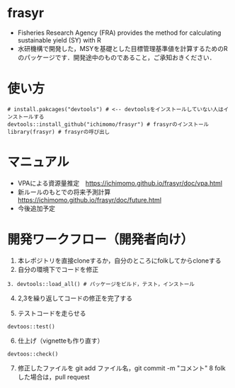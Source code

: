 # frasyr
- Fisheries Research Agency (FRA) provides the method for calculating sustainable yield (SY) with R
- 水研機構で開発した，MSYを基礎とした目標管理基準値を計算するためのRのパッケージです．開発途中のものであること，ご承知おきください．

# 使い方

```
# install.pakcages("devtools") # <-- devtoolsをインストールしていない人はインストールする
devtools::install_github("ichimomo/frasyr") # frasyrのインストール
library(frasyr) # frasyrの呼び出し
```

# マニュアル
- VPAによる資源量推定　https://ichimomo.github.io/frasyr/doc/vpa.html
- 新ルールのもとでの将来予測計算 https://ichimomo.github.io/frasyr/doc/future.html
- 今後追加予定



# 開発ワークフロー（開発者向け）
1. 本レポジトリを直接cloneするか，自分のところにfolkしてからcloneする
2. 自分の環境下でコードを修正
```{r}
3. devtools::load_all() # パッケージをビルド，テスト，インストール
```
4. 2,3を繰り返してコードの修正を完了する

5. テストコードを走らせる
```{r}
devtoos::test()
```

6. 仕上げ（vignetteも作り直す）
```{r}
devtoos::check()
```
7. 修正したファイルを git add ファイル名，git commit -m "コメント" 
8 folkした場合は，pull request

